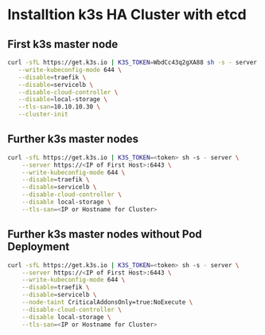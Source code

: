 # Installtion k3s HA Cluster with etcd

## First k3s master node

```bash
curl -sfL https://get.k3s.io | K3S_TOKEN=WbdCc43q2gXA88 sh -s - server \
   --write-kubeconfig-mode 644 \
   --disable=traefik \
   --disable=servicelb \
   --disable-cloud-controller \
   --disable=local-storage \
   --tls-san=10.10.10.30 \
   --cluster-init
```

## Further k3s master nodes

```bash
curl -sfL https://get.k3s.io | K3S_TOKEN=<token> sh -s - server \
    --server https://<IP of First Host>:6443 \
    --write-kubeconfig-mode 644 \
    --disable=traefik \
    --disable=servicelb \
    --disable-cloud-controller \
    --disable local-storage \
    --tls-san=<IP or Hostname for Cluster>
```

## Further k3s master nodes without Pod Deployment

```bash
curl -sfL https://get.k3s.io | K3S_TOKEN=<token> sh -s - server \
    --server https://<IP of First Host>:6443 \
    --write-kubeconfig-mode 644 \
    --disable=traefik \
    --disable=servicelb \
    --node-taint CriticalAddonsOnly=true:NoExecute \
    --disable-cloud-controller \
    --disable local-storage \
    --tls-san=<IP or Hostname for Cluster>
```
